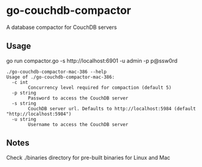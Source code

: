 # go-couchdb-compactor
A database compactor for CouchDB servers

## Usage
go run compactor.go -s http://localhost:6901 -u admin -p p@ssw0rd

```
./go-couchdb-compactor-mac-386 --help
Usage of ./go-couchdb-compactor-mac-386:
  -c int
    	Concurrency level required for compaction (default 5)
  -p string
    	Password to access the CouchDB server
  -s string
    	CouchDB server url. Defaults to http://localhost:5984 (default "http://localhost:5984")
  -u string
    	Username to access the CouchDB server
```

## Notes
Check ./binaries directory for pre-built binaries for Linux and Mac
